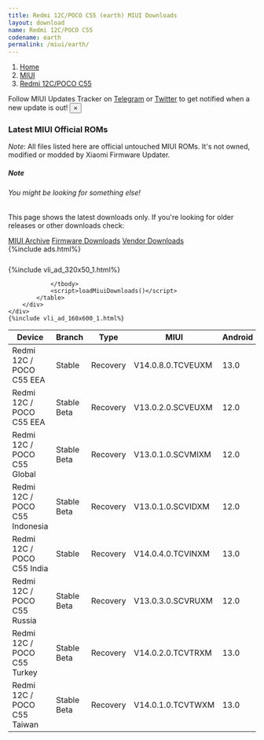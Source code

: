 ```yaml
---
title: Redmi 12C/POCO C55 (earth) MIUI Downloads
layout: download
name: Redmi 12C/POCO C55
codename: earth
permalink: /miui/earth/
---
```

<nav aria-label="breadcrumb">
    <ol class="breadcrumb">
        <li class="breadcrumb-item"><a href="/">Home</a></li>
        <li class="breadcrumb-item"><a href="/miui/">MIUI</a></li>
        <li class="breadcrumb-item active" aria-current="page"><a href="/miui/earth/">Redmi 12C/POCO C55</a></li>
    </ol>
</nav>
<div class="alert alert-primary alert-dismissible fade show" role="alert">
    Follow MIUI Updates Tracker on <a href="https://t.me/MIUIUpdatesTracker" class="alert-link">Telegram</a>
     or <a href="https://twitter.com/MiFwUpdater" class="alert-link">Twitter</a> to get notified when a new update is out!
    <button type="button" class="close" data-dismiss="alert" aria-label="Close">
        <span aria-hidden="true">&times;</span>
    </button>
</div>

### Latest MIUI Official ROMs
*Note*: All files listed here are official untouched MIUI ROMs. It's not owned, modified or modded by Xiaomi Firmware Updater.
<div class="card">
  <div class="card-body">
    <h5 class="card-title">Note</h5>
    <h6 class="card-subtitle mb-2 text-muted">You might be looking for something else!</h6>
    <p class="card-text">This page shows the latest downloads only.
     If you're looking for older releases or other downloads check:</p>
    <a href="/archive/miui/earth/" class="card-link">MIUI Archive</a>
    <a href="/firmware/earth/" class="card-link">Firmware Downloads</a>
    <a href="/vendor/earth/" class="card-link">Vendor Downloads</a>
  </div>
</div>
{%include ads.html%}
<div class="row justify-content-center">
    <div class="col-10">
        <div class="table-responsive-md" style="margin-top: 25px;">
            {%include vli_ad_320x50_1.html%}
            <table id="miui" class="display dt-responsive nowrap compact table table-striped table-hover table-sm">
                <thead class="thead-dark">
                    <tr>
                        <th data-ref="device">Device</th>
                        <th data-ref="branch">Branch</th>
                        <th data-ref="type">Type</th>
                        <th data-ref="miui">MIUI</th>
                        <th data-ref="android">Android</th>
                        <th data-ref="size">Size</th>
                        <th data-ref="size">Date</th>
                        <th data-ref="link">Link</th>
                    </tr>
                </thead>
                <tbody>
                <tr><td>Redmi 12C / POCO C55 EEA</td><td>Stable</td><td>Recovery</td><td>V14.0.8.0.TCVEUXM</td><td>13.0</td><td>3.8 GB</td><td>2024-01-22</td><td><a href="/miui/earth/stable/V14.0.8.0.TCVEUXM/">Download</a></td></tr>
<tr><td>Redmi 12C / POCO C55 EEA</td><td>Stable Beta</td><td>Recovery</td><td>V13.0.2.0.SCVEUXM</td><td>12.0</td><td>3.3 GB</td><td>2023-03-09</td><td><a href="/miui/earth/stable beta/V13.0.2.0.SCVEUXM/">Download</a></td></tr>
<tr><td>Redmi 12C / POCO C55 Global</td><td>Stable Beta</td><td>Recovery</td><td>V13.0.1.0.SCVMIXM</td><td>12.0</td><td>3.3 GB</td><td>2023-03-15</td><td><a href="/miui/earth/stable beta/V13.0.1.0.SCVMIXM/">Download</a></td></tr>
<tr><td>Redmi 12C / POCO C55 Indonesia</td><td>Stable Beta</td><td>Recovery</td><td>V13.0.1.0.SCVIDXM</td><td>12.0</td><td>3.2 GB</td><td>2023-03-15</td><td><a href="/miui/earth/stable beta/V13.0.1.0.SCVIDXM/">Download</a></td></tr>
<tr><td>Redmi 12C / POCO C55 India</td><td>Stable</td><td>Recovery</td><td>V14.0.4.0.TCVINXM</td><td>13.0</td><td>3.3 GB</td><td>2023-11-17</td><td><a href="/miui/earth/stable/V14.0.4.0.TCVINXM/">Download</a></td></tr>
<tr><td>Redmi 12C / POCO C55 Russia</td><td>Stable Beta</td><td>Recovery</td><td>V13.0.3.0.SCVRUXM</td><td>12.0</td><td>3.2 GB</td><td>2023-04-04</td><td><a href="/miui/earth/stable beta/V13.0.3.0.SCVRUXM/">Download</a></td></tr>
<tr><td>Redmi 12C / POCO C55 Turkey</td><td>Stable Beta</td><td>Recovery</td><td>V14.0.2.0.TCVTRXM</td><td>13.0</td><td>3.5 GB</td><td>2023-10-16</td><td><a href="/miui/earth/stable beta/V14.0.2.0.TCVTRXM/">Download</a></td></tr>
<tr><td>Redmi 12C / POCO C55 Taiwan</td><td>Stable Beta</td><td>Recovery</td><td>V14.0.1.0.TCVTWXM</td><td>13.0</td><td>3.5 GB</td><td>2023-07-25</td><td><a href="/miui/earth/stable beta/V14.0.1.0.TCVTWXM/">Download</a></td></tr>

                </tbody>
                <script>loadMiuiDownloads()</script>
            </table>
        </div>
    </div>
    {%include vli_ad_160x600_1.html%}
</div>
